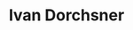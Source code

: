 ---
chef_image_url: "/images/person_4.jpg"
title: "Ivan Dorchsner"
chef_profile: "Beard Specialist"
chef_content: "Far far away, behind the word mountains, far from the countries Vokalia and Consonantia, there live the blind texts."
type: "chef"
---